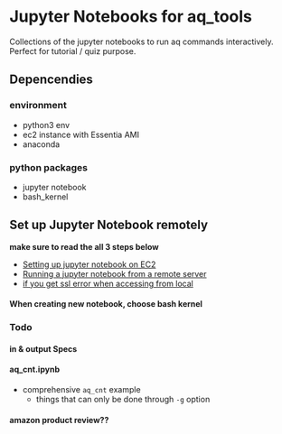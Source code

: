 # Jupyter Notebooks for aq_tools

Collections of the jupyter notebooks to run aq commands interactively. Perfect for tutorial / quiz
purpose.

## Depencendies
### environment
- python3 env
- ec2 instance with Essentia AMI
- anaconda
### python packages
- jupyter notebook
- bash_kernel


## Set up Jupyter Notebook remotely
**make sure to read the all 3 steps below**
- [Setting up jupyter notebook on EC2](https://chrisalbon.com/aws/basics/run_project_jupyter_on_amazon_ec2/)
- [Running a jupyter notebook from a remote server](https://ljvmiranda921.github.io/notebook/2018/01/31/running-a-jupyter-notebook/)
- [if you get ssl error when accessing from local](https://stackoverflow.com/questions/36387654/jupyter-on-ec2-ssl-error)

#### When creating new notebook, choose bash kernel

### Todo
#### in & output Specs

#### aq_cnt.ipynb
- comprehensive `aq_cnt` example
	* things that can only be done through `-g` option


#### amazon product review??
